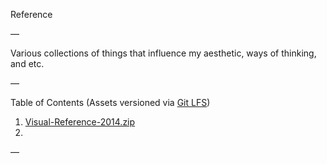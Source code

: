 Reference

—

Various collections of things that influence my aesthetic, ways of thinking, and etc.

—

Table of Contents (Assets versioned via [Git LFS](https://git-lfs.github.com/))

1. [Visual-Reference-2014.zip](https://github.com/edouerd/reference/releases/tag/v1.0)
2. 

—
